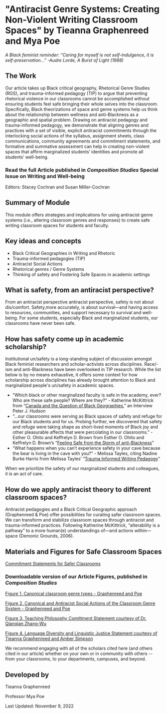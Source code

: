 <h1> "Antiracist Genre Systems: Creating Non-Violent Writing Classroom Spaces" by Tieanna Graphenreed and Mya Poe </h1>

*A Black feminist reminder:
“Caring for myself is not self-indulgence, it is self-preservation…”
-Audre Lorde, A Burst of Light (1988)*

<h2>The Work</h2>
Our article takes up Black critical geography, Rhetorical Genre Studies
(RGS), and trauma-informed pedagogy (TIP) to argue that preventing rhetorical
violence in our classrooms cannot be accomplished without ensuring
students feel safe bringing their whole selves into the classroom. Specifically,
Black theorizations of space and genre systems help us think about the relationship
between wellness and anti-Blackness as a geographic and spatial
problem. Drawing on antiracist pedagogy and trauma-informed pedagogy,
we demonstrate that aligning genres and practices with a set of visible, explicit
antiracist commitments through the interlocking social actions of the
syllabus, assignment sheets, class communications, community agreements
and commitment statements, and formative and summative assessment can
help in creating non-violent spaces that affirm marginalized students’ identities
and promote all students’ well-being.


### Read  the full Article published in *Composition Studies* Special Issue on Writing and Well-being
Editors: Stacey Cochran and Susan Miller-Cochran

<h2> Summary of Module </h2>

This module offers strategies and implications for using antiracist genre systems (i.e., altering classroom genres and responses) to create safe writing classroom spaces for students and faculty. 

<h2> Key ideas and concepts </h2>

* Black Critical Geographies in Writing and Rhetoric
* Trauma-informed pedagogies (TIP)
* Antiracist Social Actions
* Rhetorical genres / Genre Systems
* Thinking of safety and Fostering Safe Spaces in academic settings 

<h2> What is safety, from an antiracist perspective? </h2>

From an antiracist perspective antiracist perspective, safety is not about dis/comfort. Safety,more accurately, is about survival—and having access to resources, communities, and support necessary to survival and well-being. For some students, especially Black and marginalized students, our classrooms have never been safe.

<h2> How has safety come up in academic scholarship? </h2>

Institutional un/safety is a long-standing subject of discussion amongst Black feminist researchers and scholar-activists across disciplines. Race/-ism and anti-Blackness have been overlooked in TIP research. While the list below is by no means exhaustive, it offers some context for how  scholarship across disciplines has already brought attention to Black and marginalized people's un/safety in academic spaces. 

* “Which black or other marginalized faculty is safe in the academy, ever? Who are these safe
people? Where are they?” - Katherine McKittrick
from “[Canada and the Question of Black Geographies](https://www.pdcnet.org/collection-anonymous/browse?fp=clrjames&fq=clrjames%2FVolume%2F8980%7C20%2F),” an Interview Peter J. Hudson
* “...our classrooms were serving as Black spaces of safety and refuge for our Black students and for us. Probing further, we discovered that safety and refuge were taking shape as short-lived moments of Black joy and other pleasurable affects that were percolating in our classrooms.” -
Esther O. Ohito and Keffrelyn D. Brown from Esther O. Ohito and Keffrelyn D. Brown’s “[Feeling Safe from the Storm of
anti-Blackness](https://www.tandfonline.com/doi/pdf/10.1080/03626784.2020.1843966?casa_token=t3nl6NfwG6AAAAAA:sftEURarYIX_XRrk62f8N5rO_oJBL736FIRr6hTkRkH-qMUR2BuNAuEnEaJ_HojVb8Fac9Cxbu8EGQ)" 
* “What happens when you can’t experience safety in your cave because the bear is living in the
cave with you?” - Melissa Tayles, citing Nadine Burke Harris from Melissa Tayles’ “[Trauma Informed Writing Pedagogy](https://www.proquest.com/docview/2526905410?fromopenview=true&pq-origsite=gscholar)” 

When we prioritize the safety of our marginalized students and colleagues, it is an act of care.

<h2> How do we apply antiracist theory to different classroom spaces? </h2>
Antiracist pedagogies and a Black Critical Geographic approach (Graphenreed & Poe) offer possibilities for curating safer classroom spaces.
We can transform and stabilize classroom spaces through antiracist and trauma-informed practices. Following Katherine McKittrick, “alterability is a pathway” to a more human(e) understandings of—and actions within—space (Demonic Grounds, 2006).

<h2> Materials and Figures for Safe Classroom Spaces </h2>

[Commitment Statements for Safer Classrooms](https://github.com/graphtie/Antiracist-Genre-Systems/blob/main/Antiracist_Genre%20Systems_Figures/Commitment%20Statements%20for%20Safer%20Classrooms.pdf) 

### Downloadable version of our Article Figures, published in *Composition Studies*

[Figure 1. Canonical classroom genre types - Graphenreed and Poe](https://github.com/graphtie/Antiracist-Genre-Systems/blob/main/Antiracist_Genre%20Systems_Figures/AGS_Article-Figures_Graphenreed-and-Poe/Figure-1_Canonical%20classroom%20genre%20types.pdf) 

[Figure 2. Canonical and Antiracist Social Actions of the Classroom Genre System - Graphenreed and Poe](https://github.com/graphtie/Antiracist-Genre-Systems/blob/main/Antiracist_Genre%20Systems_Figures/AGS_Article-Figures_Graphenreed-and-Poe/Figure-2_Canoncial%20and%20Antiracist%20Social%20Actions%20of%20the%20Classroom%20Genre%20System.pdf) 

[Figure 3. Teaching Philosophy Comittment Statement courtesy of Dr. Qianqian Zhang-Wu](https://github.com/graphtie/Antiracist-Genre-Systems/blob/main/Antiracist_Genre%20Systems_Figures/AGS_Article-Figures_Graphenreed-and-Poe/Figure-3_Teaching%20Philosophy%20Comittment%20Statements_Zhang-Wu.pdf) 

[Figure 4. Language Diversity and Linguistic Justice Statement courtesy of Tieanna Graphenreed and Amber Simpson](https://github.com/graphtie/Antiracist-Genre-Systems/blob/main/Antiracist_Genre%20Systems_Figures/AGS_Article-Figures_Graphenreed-and-Poe/Figure-4_Language%20Diversity%20and%20Linguistic%20Justice%20Statement_Graphenreed%20and%20Simpson.pdf) 

We recommend engaging with all of the scholars cited here (and others cited in our article) whether on your own or in community with others -- from your classrooms, to your departments, campuses, and beyond. 

<h2> Developed by </h2>

Tieanna Graphenreed

Professor Mya Poe

Last Updated: November 9, 2022